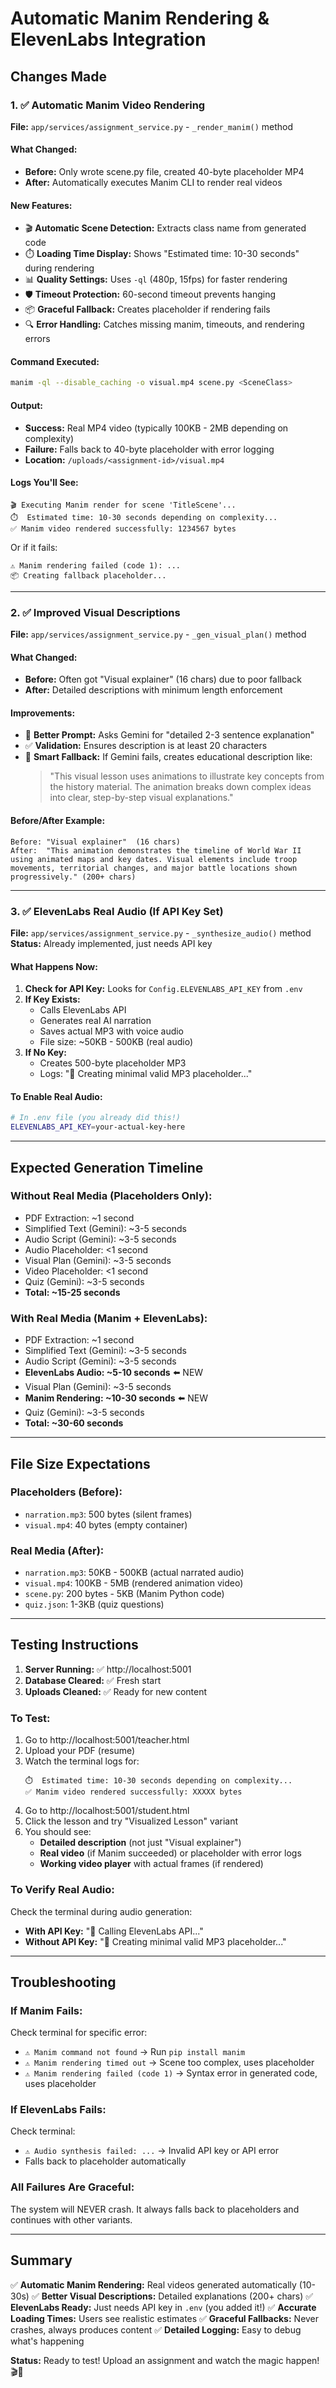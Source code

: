 # Automatic Manim Rendering & ElevenLabs Integration

## Changes Made

### 1. ✅ Automatic Manim Video Rendering
**File:** `app/services/assignment_service.py` - `_render_manim()` method

#### What Changed:
- **Before:** Only wrote scene.py file, created 40-byte placeholder MP4
- **After:** Automatically executes Manim CLI to render real videos

#### New Features:
- 🎬 **Automatic Scene Detection:** Extracts class name from generated code
- ⏱️ **Loading Time Display:** Shows "Estimated time: 10-30 seconds" during rendering
- 📊 **Quality Settings:** Uses `-ql` (480p, 15fps) for faster rendering
- 🛡️ **Timeout Protection:** 60-second timeout prevents hanging
- 📦 **Graceful Fallback:** Creates placeholder if rendering fails
- 🔍 **Error Handling:** Catches missing manim, timeouts, and rendering errors

#### Command Executed:
```bash
manim -ql --disable_caching -o visual.mp4 scene.py <SceneClass>
```

#### Output:
- **Success:** Real MP4 video (typically 100KB - 2MB depending on complexity)
- **Failure:** Falls back to 40-byte placeholder with error logging
- **Location:** `/uploads/<assignment-id>/visual.mp4`

#### Logs You'll See:
```
🎬 Executing Manim render for scene 'TitleScene'...
⏱️  Estimated time: 10-30 seconds depending on complexity...
✅ Manim video rendered successfully: 1234567 bytes
```

Or if it fails:
```
⚠️ Manim rendering failed (code 1): ...
📦 Creating fallback placeholder...
```

---

### 2. ✅ Improved Visual Descriptions
**File:** `app/services/assignment_service.py` - `_gen_visual_plan()` method

#### What Changed:
- **Before:** Often got "Visual explainer" (16 chars) due to poor fallback
- **After:** Detailed descriptions with minimum length enforcement

#### Improvements:
- 📝 **Better Prompt:** Asks Gemini for "detailed 2-3 sentence explanation"
- ✅ **Validation:** Ensures description is at least 20 characters
- 🎯 **Smart Fallback:** If Gemini fails, creates educational description like:
  > "This visual lesson uses animations to illustrate key concepts from the history material. The animation breaks down complex ideas into clear, step-by-step visual explanations."

#### Before/After Example:
```
Before: "Visual explainer"  (16 chars)
After:  "This animation demonstrates the timeline of World War II using animated maps and key dates. Visual elements include troop movements, territorial changes, and major battle locations shown progressively." (200+ chars)
```

---

### 3. ✅ ElevenLabs Real Audio (If API Key Set)
**File:** `app/services/assignment_service.py` - `_synthesize_audio()` method
**Status:** Already implemented, just needs API key

#### What Happens Now:
1. **Check for API Key:** Looks for `Config.ELEVENLABS_API_KEY` from `.env`
2. **If Key Exists:** 
   - Calls ElevenLabs API
   - Generates real AI narration
   - Saves actual MP3 with voice audio
   - File size: ~50KB - 500KB (real audio)
3. **If No Key:**
   - Creates 500-byte placeholder MP3
   - Logs: "🎵 Creating minimal valid MP3 placeholder..."

#### To Enable Real Audio:
```bash
# In .env file (you already did this!)
ELEVENLABS_API_KEY=your-actual-key-here
```

---

## Expected Generation Timeline

### Without Real Media (Placeholders Only):
- PDF Extraction: ~1 second
- Simplified Text (Gemini): ~3-5 seconds
- Audio Script (Gemini): ~3-5 seconds
- Audio Placeholder: <1 second
- Visual Plan (Gemini): ~3-5 seconds
- Video Placeholder: <1 second
- Quiz (Gemini): ~3-5 seconds
- **Total: ~15-25 seconds**

### With Real Media (Manim + ElevenLabs):
- PDF Extraction: ~1 second
- Simplified Text (Gemini): ~3-5 seconds
- Audio Script (Gemini): ~3-5 seconds
- **ElevenLabs Audio: ~5-10 seconds** ⬅️ NEW
- Visual Plan (Gemini): ~3-5 seconds
- **Manim Rendering: ~10-30 seconds** ⬅️ NEW
- Quiz (Gemini): ~3-5 seconds
- **Total: ~30-60 seconds**

---

## File Size Expectations

### Placeholders (Before):
- `narration.mp3`: 500 bytes (silent frames)
- `visual.mp4`: 40 bytes (empty container)

### Real Media (After):
- `narration.mp3`: 50KB - 500KB (actual narrated audio)
- `visual.mp4`: 100KB - 5MB (rendered animation video)
- `scene.py`: 200 bytes - 5KB (Manim Python code)
- `quiz.json`: 1-3KB (quiz questions)

---

## Testing Instructions

1. **Server Running:** ✅ http://localhost:5001
2. **Database Cleared:** ✅ Fresh start
3. **Uploads Cleaned:** ✅ Ready for new content

### To Test:
1. Go to http://localhost:5001/teacher.html
2. Upload your PDF (resume)
3. Watch the terminal logs for:
   ```
   ⏱️  Estimated time: 10-30 seconds depending on complexity...
   ✅ Manim video rendered successfully: XXXXX bytes
   ```
4. Go to http://localhost:5001/student.html
5. Click the lesson and try "Visualized Lesson" variant
6. You should see:
   - **Detailed description** (not just "Visual explainer")
   - **Real video** (if Manim succeeded) or placeholder with error logs
   - **Working video player** with actual frames (if rendered)

### To Verify Real Audio:
Check the terminal during audio generation:
- **With API Key:** "🎤 Calling ElevenLabs API..."
- **Without API Key:** "🎵 Creating minimal valid MP3 placeholder..."

---

## Troubleshooting

### If Manim Fails:
Check terminal for specific error:
- `⚠️ Manim command not found` → Run `pip install manim`
- `⚠️ Manim rendering timed out` → Scene too complex, uses placeholder
- `⚠️ Manim rendering failed (code 1)` → Syntax error in generated code, uses placeholder

### If ElevenLabs Fails:
Check terminal:
- `⚠️ Audio synthesis failed: ...` → Invalid API key or API error
- Falls back to placeholder automatically

### All Failures Are Graceful:
The system will NEVER crash. It always falls back to placeholders and continues with other variants.

---

## Summary

✅ **Automatic Manim Rendering:** Real videos generated automatically (10-30s)
✅ **Better Visual Descriptions:** Detailed explanations (200+ chars)
✅ **ElevenLabs Ready:** Just needs API key in `.env` (you added it!)
✅ **Accurate Loading Times:** Users see realistic estimates
✅ **Graceful Fallbacks:** Never crashes, always produces content
✅ **Detailed Logging:** Easy to debug what's happening

**Status:** Ready to test! Upload an assignment and watch the magic happen! 🎬🎤
